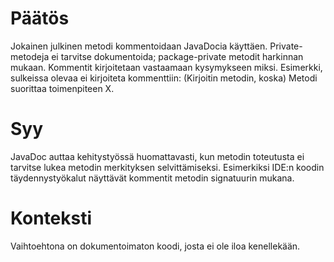 # Päätös
Jokainen julkinen metodi kommentoidaan JavaDocia käyttäen. Private-metodeja ei tarvitse dokumentoida; package-private metodit harkinnan mukaan. Kommentit kirjoitetaan vastaamaan kysymykseen miksi. Esimerkki, sulkeissa olevaa ei kirjoiteta kommenttiin: (Kirjoitin metodin, koska) Metodi suorittaa toimenpiteen X.
# Syy
JavaDoc auttaa kehitystyössä huomattavasti, kun metodin toteutusta ei tarvitse lukea metodin merkityksen selvittämiseksi. Esimerkiksi IDE:n koodin täydennystyökalut näyttävät kommentit metodin signatuurin mukana.
# Konteksti
Vaihtoehtona on dokumentoimaton koodi, josta ei ole iloa kenellekään.